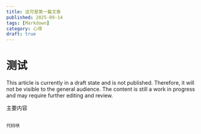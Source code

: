 ```yaml
---
title: 这可是第一篇文章
published: 2025-09-14
tags: [Markdown]
category: 心得
draft: true
---
```


# 测试

This article is currently in a draft state and is not published. Therefore, it will not be visible to the general audience. The content is still a work in progress and may require further editing and review.

主要内容

```

代码块


```

